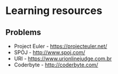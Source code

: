 Learning resources
==============

Problems
--------------
- Project Euler - https://projecteuler.net/
- SPOJ - http://www.spoj.com/
- URI - https://www.urionlinejudge.com.br
- Coderbyte - http://coderbyte.com/
